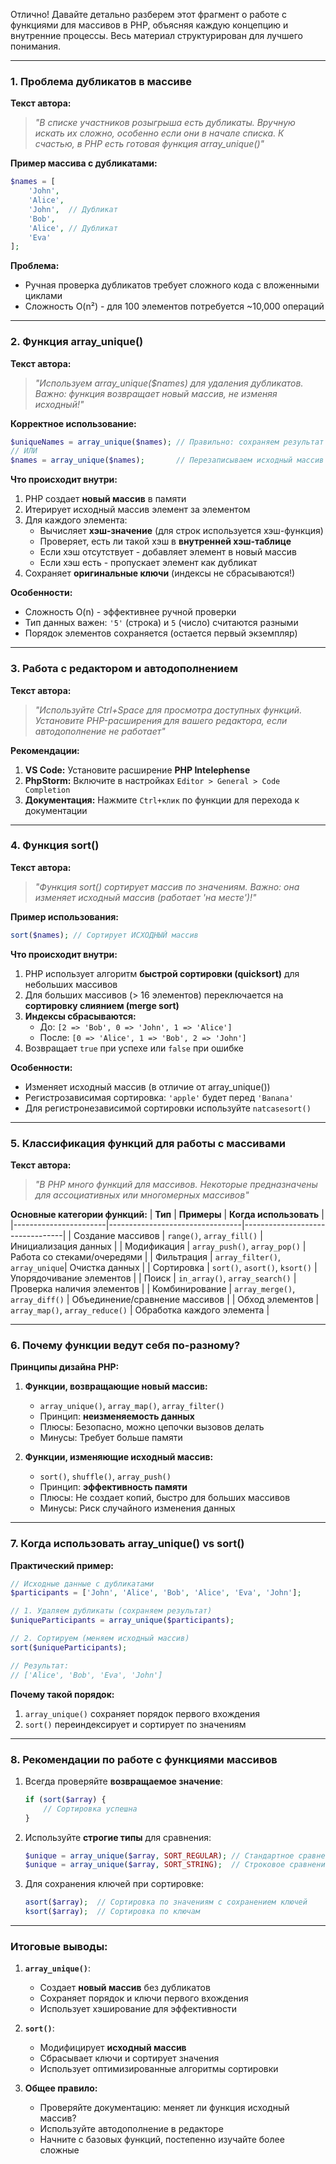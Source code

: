Отлично! Давайте детально разберем этот фрагмент о работе с функциями для массивов в PHP, объясняя каждую концепцию и внутренние процессы. Весь материал структурирован для лучшего понимания.

---

### 1. **Проблема дубликатов в массиве**

**Текст автора:**

> _"В списке участников розыгрыша есть дубликаты. Вручную искать их сложно, особенно если они в начале списка. К счастью, в PHP есть готовая функция array_unique()"_

**Пример массива с дубликатами:**

```php
$names = [
    'John',
    'Alice',
    'John',  // Дубликат
    'Bob',
    'Alice', // Дубликат
    'Eva'
];
```

**Проблема:**

- Ручная проверка дубликатов требует сложного кода с вложенными циклами
- Сложность O(n²) - для 100 элементов потребуется ~10,000 операций

---

### 2. **Функция array_unique()**

**Текст автора:**

> _"Используем array_unique($names) для удаления дубликатов. Важно: функция возвращает новый массив, не изменяя исходный!"_

**Корректное использование:**

```php
$uniqueNames = array_unique($names); // Правильно: сохраняем результат
// ИЛИ
$names = array_unique($names);       // Перезаписываем исходный массив
```

**Что происходит внутри:**

1. PHP создает **новый массив** в памяти
2. Итерирует исходный массив элемент за элементом
3. Для каждого элемента:
   - Вычисляет **хэш-значение** (для строк используется хэш-функция)
   - Проверяет, есть ли такой хэш в **внутренней хэш-таблице**
   - Если хэш отсутствует - добавляет элемент в новый массив
   - Если хэш есть - пропускает элемент как дубликат
4. Сохраняет **оригинальные ключи** (индексы не сбрасываются!)

**Особенности:**

- Сложность O(n) - эффективнее ручной проверки
- Тип данных важен: `'5'` (строка) и `5` (число) считаются разными
- Порядок элементов сохраняется (остается первый экземпляр)

---

### 3. **Работа с редактором и автодополнением**

**Текст автора:**

> _"Используйте Ctrl+Space для просмотра доступных функций. Установите PHP-расширения для вашего редактора, если автодополнение не работает"_

**Рекомендации:**

1. **VS Code:** Установите расширение **PHP Intelephense**
2. **PhpStorm:** Включите в настройках `Editor > General > Code Completion`
3. **Документация:** Нажмите `Ctrl+клик` по функции для перехода к документации

---

### 4. **Функция sort()**

**Текст автора:**

> _"Функция sort() сортирует массив по значениям. Важно: она изменяет исходный массив (работает 'на месте')!"_

**Пример использования:**

```php
sort($names); // Сортирует ИСХОДНЫЙ массив
```

**Что происходит внутри:**

1. PHP использует алгоритм **быстрой сортировки (quicksort)** для небольших массивов
2. Для больших массивов (> 16 элементов) переключается на **сортировку слиянием (merge sort)**
3. **Индексы сбрасываются:**
   - До: `[2 => 'Bob', 0 => 'John', 1 => 'Alice']`
   - После: `[0 => 'Alice', 1 => 'Bob', 2 => 'John']`
4. Возвращает `true` при успехе или `false` при ошибке

**Особенности:**

- Изменяет исходный массив (в отличие от array_unique())
- Регистрозависимая сортировка: `'apple'` будет перед `'Banana'`
- Для регистронезависимой сортировки используйте `natcasesort()`

---

### 5. **Классификация функций для работы с массивами**

**Текст автора:**

> _"В PHP много функций для массивов. Некоторые предназначены для ассоциативных или многомерных массивов"_

**Основные категории функций:**
| **Тип** | **Примеры** | **Когда использовать** |
|-----------------------|---------------------------------|---------------------------------|
| Создание массивов | `range()`, `array_fill()` | Инициализация данных |
| Модификация | `array_push()`, `array_pop()` | Работа со стеками/очередями |
| Фильтрация | `array_filter()`, `array_unique`| Очистка данных |
| Сортировка | `sort()`, `asort()`, `ksort()` | Упорядочивание элементов |
| Поиск | `in_array()`, `array_search()` | Проверка наличия элементов |
| Комбинирование | `array_merge()`, `array_diff()` | Объединение/сравнение массивов |
| Обход элементов | `array_map()`, `array_reduce()` | Обработка каждого элемента |

---

### 6. **Почему функции ведут себя по-разному?**

**Принципы дизайна PHP:**

1. **Функции, возвращающие новый массив:**

   - `array_unique()`, `array_map()`, `array_filter()`
   - Принцип: **неизменяемость данных**
   - Плюсы: Безопасно, можно цепочки вызовов делать
   - Минусы: Требует больше памяти

2. **Функции, изменяющие исходный массив:**
   - `sort()`, `shuffle()`, `array_push()`
   - Принцип: **эффективность памяти**
   - Плюсы: Не создает копий, быстро для больших массивов
   - Минусы: Риск случайного изменения данных

---

### 7. **Когда использовать array_unique() vs sort()**

**Практический пример:**

```php
// Исходные данные с дубликатами
$participants = ['John', 'Alice', 'Bob', 'Alice', 'Eva', 'John'];

// 1. Удаляем дубликаты (сохраняем результат)
$uniqueParticipants = array_unique($participants);

// 2. Сортируем (меняем исходный массив)
sort($uniqueParticipants);

// Результат:
// ['Alice', 'Bob', 'Eva', 'John']
```

**Почему такой порядок:**

1. `array_unique()` сохраняет порядок первого вхождения
2. `sort()` переиндексирует и сортирует по значениям

---

### 8. **Рекомендации по работе с функциями массивов**

1. Всегда проверяйте **возвращаемое значение**:
   ```php
   if (sort($array) {
       // Сортировка успешна
   }
   ```
2. Используйте **строгие типы** для сравнения:

   ```php
   $unique = array_unique($array, SORT_REGULAR); // Стандартное сравнение
   $unique = array_unique($array, SORT_STRING);  // Строковое сравнение
   ```

3. Для сохранения ключей при сортировке:
   ```php
   asort($array);  // Сортировка по значениям с сохранением ключей
   ksort($array);  // Сортировка по ключам
   ```

---

### Итоговые выводы:

1. **`array_unique()`**:

   - Создает **новый массив** без дубликатов
   - Сохраняет порядок и ключи первого вхождения
   - Использует хэширование для эффективности

2. **`sort()`**:

   - Модифицирует **исходный массив**
   - Сбрасывает ключи и сортирует значения
   - Использует оптимизированные алгоритмы сортировки

3. **Общее правило:**
   - Проверяйте документацию: меняет ли функция исходный массив?
   - Используйте автодополнение в редакторе
   - Начните с базовых функций, постепенно изучайте более сложные
